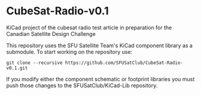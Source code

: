 # CubeSat-Radio-v0.1
KiCad project of the cubesat radio test article in preparation for the Canadian Satellite Design Challenge

This repository uses the SFU Satellite Team's KiCad component library as a submodule.
To start working on the repository use:

```git clone --recursive https://github.com/SFUSatClub/CubeSat-Radio-v0.1.git```

If you modify either the component schematic or footprint libraries you must push those changes to the SFUSatClub/KiCad-Lib repository.
